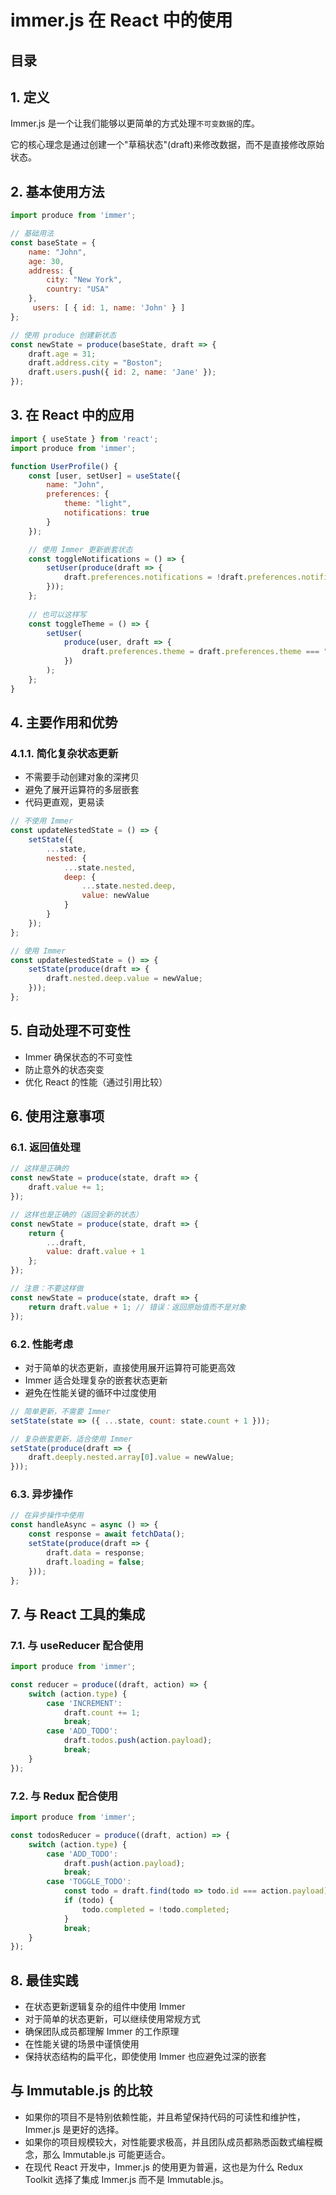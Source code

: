 
# immer.js 在 React 中的使用



## 目录
<!-- toc -->
 ## 1. 定义 

Immer.js 是一个让我们能够以更简单的方式处理`不可变数据`的库。

它的核心理念是通过创建一个"草稿状态"(draft)来修改数据，而不是直接修改原始状态。

## 2. 基本使用方法

```jsx
import produce from 'immer';

// 基础用法
const baseState = {
    name: "John",
    age: 30,
    address: {
        city: "New York",
        country: "USA"
    },
     users: [ { id: 1, name: 'John' } ]
};

// 使用 produce 创建新状态
const newState = produce(baseState, draft => {
    draft.age = 31;
    draft.address.city = "Boston";
    draft.users.push({ id: 2, name: 'Jane' });
});
```

## 3. 在 React 中的应用

```jsx hl:13
import { useState } from 'react';
import produce from 'immer';

function UserProfile() {
    const [user, setUser] = useState({
        name: "John",
        preferences: {
            theme: "light",
            notifications: true
        }
    });

    // 使用 Immer 更新嵌套状态
    const toggleNotifications = () => {
        setUser(produce(draft => {
            draft.preferences.notifications = !draft.preferences.notifications;
        }));
    };
    
    // 也可以这样写
    const toggleTheme = () => {
        setUser(
            produce(user, draft => {
                draft.preferences.theme = draft.preferences.theme === "light" ? "dark" : "light";
            })
        );
    };
}
```

## 4. 主要作用和优势

### 4.1.1. 简化复杂状态更新

- 不需要手动创建对象的深拷贝
- 避免了展开运算符的多层嵌套
- 代码更直观，更易读

```jsx hl:1,15
// 不使用 Immer
const updateNestedState = () => {
    setState({
        ...state,
        nested: {
            ...state.nested,
            deep: {
                ...state.nested.deep,
                value: newValue
            }
        }
    });
};

// 使用 Immer
const updateNestedState = () => {
    setState(produce(draft => {
        draft.nested.deep.value = newValue;
    }));
};
```

## 5. 自动处理不可变性

- Immer 确保状态的不可变性
- 防止意外的状态突变
- 优化 React 的性能（通过引用比较）

## 6. 使用注意事项

### 6.1. 返回值处理

```jsx
// 这样是正确的
const newState = produce(state, draft => {
    draft.value += 1;
});

// 这样也是正确的（返回全新的状态）
const newState = produce(state, draft => {
    return {
        ...draft,
        value: draft.value + 1
    };
});

// 注意：不要这样做
const newState = produce(state, draft => {
    return draft.value + 1; // 错误：返回原始值而不是对象
});
```

### 6.2. 性能考虑

- 对于简单的状态更新，直接使用展开运算符可能更高效
- Immer 适合处理复杂的嵌套状态更新
- 避免在性能关键的循环中过度使用

```jsx
// 简单更新，不需要 Immer
setState(state => ({ ...state, count: state.count + 1 }));

// 复杂嵌套更新，适合使用 Immer
setState(produce(draft => {
    draft.deeply.nested.array[0].value = newValue;
}));
```

### 6.3. 异步操作
```jsx
// 在异步操作中使用
const handleAsync = async () => {
    const response = await fetchData();
    setState(produce(draft => {
        draft.data = response;
        draft.loading = false;
    }));
};
```

## 7. 与 React 工具的集成

### 7.1. 与 useReducer 配合使用

```jsx
import produce from 'immer';

const reducer = produce((draft, action) => {
    switch (action.type) {
        case 'INCREMENT':
            draft.count += 1;
            break;
        case 'ADD_TODO':
            draft.todos.push(action.payload);
            break;
    }
});
```

### 7.2. 与 Redux 配合使用

```jsx
import produce from 'immer';

const todosReducer = produce((draft, action) => {
    switch (action.type) {
        case 'ADD_TODO':
            draft.push(action.payload);
            break;
        case 'TOGGLE_TODO':
            const todo = draft.find(todo => todo.id === action.payload);
            if (todo) {
                todo.completed = !todo.completed;
            }
            break;
    }
});
```

## 8. 最佳实践

- 在状态更新逻辑复杂的组件中使用 Immer
- 对于简单的状态更新，可以继续使用常规方式
- 确保团队成员都理解 Immer 的工作原理
- 在性能关键的场景中谨慎使用
- 保持状态结构的扁平化，即使使用 Immer 也应避免过深的嵌套

## 与 Immutable.js 的比较

- 如果你的项目不是特别依赖性能，并且希望保持代码的可读性和维护性，Immer.js 是更好的选择。
- 如果你的项目规模较大，对性能要求极高，并且团队成员都熟悉函数式编程概念，那么 Immutable.js 可能更适合。
- 在现代 React 开发中，Immer.js 的使用更为普遍，这也是为什么 Redux Toolkit 选择了集成 Immer.js 而不是 Immutable.js。


